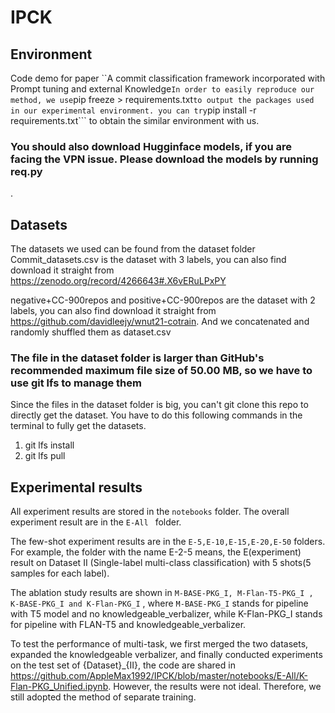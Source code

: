 # IPCK

## Environment
Code demo for paper ``A commit classification framework incorporated with Prompt tuning and external Knowledge```
In order to easily reproduce our method, we use ```pip freeze > requirements.txt``` to output the packages used in our experimental environment.
you can try ```pip install -r requirements.txt``` to obtain the similar environment with us.

### You should also download Hugginface models, if you are facing the VPN issue. Please download the models by running req.py
. 
## Datasets
The datasets we used can be found from the dataset folder 
Commit_datasets.csv is the dataset with 3 labels, you can also find download it straight from https://zenodo.org/record/4266643#.X6vERuLPxPY

negative+CC-900repos and positive+CC-900repos are the dataset with 2 labels, you can also find download it straight from https://github.com/davidleejy/wnut21-cotrain. And we concatenated and randomly shuffled them as dataset.csv 

### The file in the dataset folder is larger than GitHub's recommended maximum file size of 50.00 MB, so we have to use git lfs to manage them
Since the files in the dataset folder is big, you can't git clone this repo to directly get the dataset. You have to do this following commands in the terminal to fully get the datasets.
1. git lfs install
2. git lfs pull

## Experimental results
All experiment results are stored in the ```notebooks``` folder. The overall experiment result are in the ```E-All ``` folder.

The few-shot experiment results are in the ```E-5,E-10,E-15,E-20,E-50``` folders.  For example, the folder with the name E-2-5 means, the E(experiment) result on Dataset II (Single-label multi-class classification) with 5 shots(5 samples for each label). 

The ablation study results are shown in  ```M-BASE-PKG_I, M-Flan-T5-PKG_I , K-BASE-PKG_I and K-Flan-PKG_I``` , where  ```M-BASE-PKG_I``` stands for pipeline with T5 model and no knowledgeable_verbalizer, while K-Flan-PKG_I stands for pipeline with FLAN-T5 and knowledgeable_verbalizer.
 
To test the performance of multi-task, we first merged the two datasets, expanded the knowledgeable verbalizer, and finally conducted experiments on the test set of {Dataset}_{II}, the code are shared in https://github.com/AppleMax1992/IPCK/blob/master/notebooks/E-All/K-Flan-PKG_Unified.ipynb.  However, the results were not ideal. Therefore, we still adopted the method of separate training.


